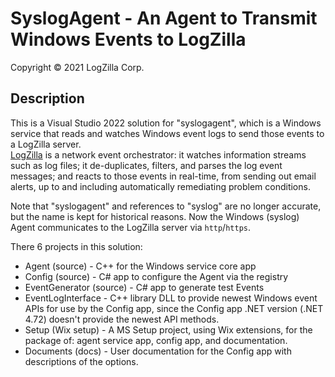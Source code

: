 # SyslogAgent - An Agent to Transmit Windows Events to LogZilla
Copyright © 2021 LogZilla Corp.

## Description

This is a Visual Studio 2022 solution for "syslogagent", which
is a Windows service that reads and watches Windows event logs
to send those events to a LogZilla server.  
[LogZilla](http://logzilla.net) is a network event orchestrator:
it watches information streams such as log files; it de-duplicates, 
filters, and parses the log event messages; and reacts to those 
events in real-time, from sending out email alerts, up to 
and including automatically remediating problem conditions.

Note that "syslogagent" and references to "syslog" are no longer
accurate, but the name is kept for historical reasons. Now
the Windows (syslog) Agent communicates to the LogZilla server
via `http`/`https`.

There 6 projects in this solution:
* Agent (source) - C++ for the Windows service core app
* Config (source) - C# app to configure the Agent via the registry
* EventGenerator (source) - C# app to generate test Events
* EventLogInterface - C++ library DLL to provide newest Windows event APIs for use by the Config app, since the Config app .NET version (.NET 4.72) doesn't provide the newest API methods.
* Setup (Wix setup) - A MS Setup project, using Wix extensions, for the package of: agent service app, config app, and documentation.
* Documents (docs) - User documentation for the Config app with descriptions of the options.
